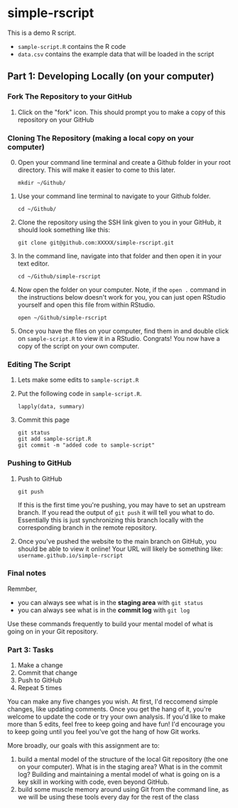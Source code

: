 # simple-rscript

This is a demo R script.

* `sample-script.R` contains the R code
* `data.csv` contains the example data that will be loaded in the script

## Part 1: Developing Locally (on your computer)

### Fork The Repository to your GitHub

1. Click on the "fork" icon. This should prompt you to make a copy of this repository on your GitHub

### Cloning The Repository (making a local copy on your computer)

0. Open your command line terminal and create a Github folder in your root directory. This will make it easier to come to this later.
  
	```
	mkdir ~/Github/
	```

1. Use your command line terminal to navigate to your Github folder. 
  
	```
	cd ~/Github/
	```

2. Clone the repository using the SSH link given to you in your GitHub, it should look something like this:

	```
	git clone git@github.com:XXXXX/simple-rscript.git
	```

3. In the command line, navigate into that folder and then open it in your text editor. 

	```
	cd ~/Github/simple-rscript
	```

4. Now open the folder on your computer. Note, if the `open .` command in the instructions below doesn't work for you, you can just open RStudio yourself and open this file from within RStudio.

	```
	open ~/Github/simple-rscript
	```

5. Once you have the files on your computer, find them in and double click on `sample-script.R` to view it in a RStudio. Congrats! You now have a copy of the script on your own computer. 

### Editing The Script

1. Lets make some edits to `sample-script.R`
	
2. Put the following code in `sample-script.R`. 

	```{r}
 	lapply(data, summary)
	```

3. Commit this page

	```
	git status
	git add sample-script.R
	git commit -m "added code to sample-script"
	```


### Pushing to GitHub

1. Push to GitHub
	```
	git push
	```
  
	If this is the first time you're pushing, you may have to set an upstream branch. If you read the output of `git push` it will tell you what to do. Essentially this is just synchronizing this branch locally with the corresponding branch in the remote repository.

2. Once you've pushed the website to the main branch on GitHub, you should be able to view it online! Your URL will likely be something like: `username.github.io/simple-rscript`

### Final notes

Remmber, 

* you can always see what is in the **staging area** with `git status`
* you can always see what is in the **commit log** with `git log`

Use these commands frequently to build your mental model of what is going on in your Git repository.

### Part 3: Tasks

1. Make a change
2. Commit that change
3. Push to GitHub
4. Repeat 5 times

You can make any five changes you wish. At first, I'd reccomend simple changes, like updating comments. Once you get the hang of it, you're welcome to update the code or try your own analysis. If you'd like to make more than 5 edits, feel free to keep going and have fun! I'd encourage you to keep going until you feel you've got the hang of how Git works.

More broadly, our goals with this assignment are to:

   1. build a mental model of the structure of the local Git repository (the one on your computer). What is in the staging area? What is in the commit log? Building and maintaining a mental model of what is going on is a key skill in working with code, even beyond GitHub.
   2. build some muscle memory around using Git from the command line, as we will be using these tools every day for the rest of the class